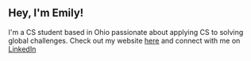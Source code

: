 ## Hey, I'm Emily!


I'm a CS student based in Ohio passionate about applying CS to solving global challenges.
Check out my website [here](https://emily202777.github.io/main-site/) and connect with me on [LinkedIn](https://www.linkedin.com/in/emily-ahmad-26345a309/)
